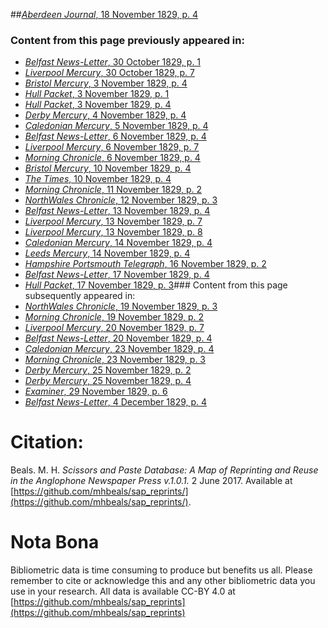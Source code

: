 ##[*Aberdeen Journal*, 18 November 1829, p. 4](https://mhbeals.github.io/sap_html/Aberdeen-Journal/Aberdeen-Journal-18-November-1829-p-4)

### Content from this page previously appeared in:
+ [*Belfast News-Letter*, 30 October 1829, p. 1](https://mhbeals.github.io/sap_html/Belfast-News-Letter/Belfast-News-Letter-30-October-1829-p-1)
+ [*Liverpool Mercury*, 30 October 1829, p. 7](https://mhbeals.github.io/sap_html/Liverpool-Mercury/Liverpool-Mercury-30-October-1829-p-7)
+ [*Bristol Mercury*, 3 November 1829, p. 4](https://mhbeals.github.io/sap_html/Bristol-Mercury/Bristol-Mercury-3-November-1829-p-4)
+ [*Hull Packet*, 3 November 1829, p. 1](https://mhbeals.github.io/sap_html/Hull-Packet/Hull-Packet-3-November-1829-p-1)
+ [*Hull Packet*, 3 November 1829, p. 4](https://mhbeals.github.io/sap_html/Hull-Packet/Hull-Packet-3-November-1829-p-4)
+ [*Derby Mercury*, 4 November 1829, p. 4](https://mhbeals.github.io/sap_html/Derby-Mercury/Derby-Mercury-4-November-1829-p-4)
+ [*Caledonian Mercury*, 5 November 1829, p. 4](https://mhbeals.github.io/sap_html/Caledonian-Mercury/Caledonian-Mercury-5-November-1829-p-4)
+ [*Belfast News-Letter*, 6 November 1829, p. 4](https://mhbeals.github.io/sap_html/Belfast-News-Letter/Belfast-News-Letter-6-November-1829-p-4)
+ [*Liverpool Mercury*, 6 November 1829, p. 7](https://mhbeals.github.io/sap_html/Liverpool-Mercury/Liverpool-Mercury-6-November-1829-p-7)
+ [*Morning Chronicle*, 6 November 1829, p. 4](https://mhbeals.github.io/sap_html/Morning-Chronicle/Morning-Chronicle-6-November-1829-p-4)
+ [*Bristol Mercury*, 10 November 1829, p. 4](https://mhbeals.github.io/sap_html/Bristol-Mercury/Bristol-Mercury-10-November-1829-p-4)
+ [*The Times*, 10 November 1829, p. 4](https://mhbeals.github.io/sap_html/The-Times/The-Times-10-November-1829-p-4)
+ [*Morning Chronicle*, 11 November 1829, p. 2](https://mhbeals.github.io/sap_html/Morning-Chronicle/Morning-Chronicle-11-November-1829-p-2)
+ [*NorthWales Chronicle*, 12 November 1829, p. 3](https://mhbeals.github.io/sap_html/NorthWales-Chronicle/NorthWales-Chronicle-12-November-1829-p-3)
+ [*Belfast News-Letter*, 13 November 1829, p. 4](https://mhbeals.github.io/sap_html/Belfast-News-Letter/Belfast-News-Letter-13-November-1829-p-4)
+ [*Liverpool Mercury*, 13 November 1829, p. 7](https://mhbeals.github.io/sap_html/Liverpool-Mercury/Liverpool-Mercury-13-November-1829-p-7)
+ [*Liverpool Mercury*, 13 November 1829, p. 8](https://mhbeals.github.io/sap_html/Liverpool-Mercury/Liverpool-Mercury-13-November-1829-p-8)
+ [*Caledonian Mercury*, 14 November 1829, p. 4](https://mhbeals.github.io/sap_html/Caledonian-Mercury/Caledonian-Mercury-14-November-1829-p-4)
+ [*Leeds Mercury*, 14 November 1829, p. 4](https://mhbeals.github.io/sap_html/Leeds-Mercury/Leeds-Mercury-14-November-1829-p-4)
+ [*Hampshire Portsmouth Telegraph*, 16 November 1829, p. 2](https://mhbeals.github.io/sap_html/Hampshire-Portsmouth-Telegraph/Hampshire-Portsmouth-Telegraph-16-November-1829-p-2)
+ [*Belfast News-Letter*, 17 November 1829, p. 4](https://mhbeals.github.io/sap_html/Belfast-News-Letter/Belfast-News-Letter-17-November-1829-p-4)
+ [*Hull Packet*, 17 November 1829, p. 3](https://mhbeals.github.io/sap_html/Hull-Packet/Hull-Packet-17-November-1829-p-3)### Content from this page subsequently appeared in:
+ [*NorthWales Chronicle*, 19 November 1829, p. 3](https://mhbeals.github.io/sap_html/NorthWales-Chronicle/NorthWales-Chronicle-19-November-1829-p-3)
+ [*Morning Chronicle*, 19 November 1829, p. 2](https://mhbeals.github.io/sap_html/Morning-Chronicle/Morning-Chronicle-19-November-1829-p-2)
+ [*Liverpool Mercury*, 20 November 1829, p. 7](https://mhbeals.github.io/sap_html/Liverpool-Mercury/Liverpool-Mercury-20-November-1829-p-7)
+ [*Belfast News-Letter*, 20 November 1829, p. 4](https://mhbeals.github.io/sap_html/Belfast-News-Letter/Belfast-News-Letter-20-November-1829-p-4)
+ [*Caledonian Mercury*, 23 November 1829, p. 4](https://mhbeals.github.io/sap_html/Caledonian-Mercury/Caledonian-Mercury-23-November-1829-p-4)
+ [*Morning Chronicle*, 23 November 1829, p. 3](https://mhbeals.github.io/sap_html/Morning-Chronicle/Morning-Chronicle-23-November-1829-p-3)
+ [*Derby Mercury*, 25 November 1829, p. 2](https://mhbeals.github.io/sap_html/Derby-Mercury/Derby-Mercury-25-November-1829-p-2)
+ [*Derby Mercury*, 25 November 1829, p. 4](https://mhbeals.github.io/sap_html/Derby-Mercury/Derby-Mercury-25-November-1829-p-4)
+ [*Examiner*, 29 November 1829, p. 6](https://mhbeals.github.io/sap_html/Examiner/Examiner-29-November-1829-p-6)
+ [*Belfast News-Letter*, 4 December 1829, p. 4](https://mhbeals.github.io/sap_html/Belfast-News-Letter/Belfast-News-Letter-4-December-1829-p-4)
                    
# Citation: 

Beals. M. H. *Scissors and Paste Database: A Map of Reprinting and Reuse in the Anglophone Newspaper Press v.1.0.1.* 2 June 2017. Available at [https://github.com/mhbeals/sap_reprints/](https://github.com/mhbeals/sap_reprints/). 
                    
# Nota Bona

Bibliometric data is time consuming to produce but benefits us all. Please remember to cite or acknowledge this and any other bibliometric data you use in your research. All data is available CC-BY 4.0 at [https://github.com/mhbeals/sap_reprints](https://github.com/mhbeals/sap_reprints)